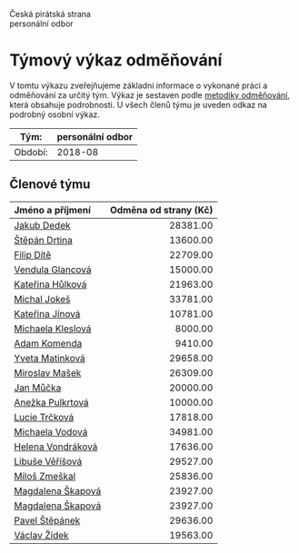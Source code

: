 Česká pirátská strana  
personální odbor

Týmový výkaz odměňování
===========================

V tomtu výkazu zveřejňujeme základní informace o vykonané práci a odměňování
za určitý tým. Výkaz je sestaven podle [metodiky odměňování][metodika],
která obsahuje podrobnosti. U všech členů týmu je uveden odkaz na podrobný osobní výkaz.

Tým:                     | personální odbor
-----------------------  | --------------------
Období:                  | 2018-08

Členové týmu
--------------

| Jméno a příjmení                        |   Odměna od strany (Kč) |
|:----------------------------------------|------------------------:|
| [Jakub Dedek](jakub-dedek/)             |                28381.00 |
| [Štěpán Drtina](stepan-drtina/)         |                13600.00 |
| [Filip Dítě](filip-dite/)               |                22709.00 |
| [Vendula Glancová](vendula-glancova/)   |                15000.00 |
| [Kateřina Hůlková](katerina-hulkova/)   |                21963.00 |
| [Michal Jokeš](michal-jokes/)           |                33781.00 |
| [Kateřina Jínová](katerina-jinova/)     |                10781.00 |
| [Michaela Kleslová](michaela-kleslova/) |                 8000.00 |
| [Adam Komenda](adam-komenda/)           |                 9410.00 |
| [Yveta Matinková](yveta-matinkova/)     |                29658.00 |
| [Miroslav Mašek](miroslav-masek/)       |                26309.00 |
| [Jan Můčka](jan-mucka/)                 |                20000.00 |
| [Anežka Pulkrtová](anezka-pulkrtova/)   |                10000.00 |
| [Lucie Trčková](lucie-trckova/)         |                17818.00 |
| [Michaela Vodová](michaela-vodova/)     |                34981.00 |
| [Helena Vondráková](helena-vondrakova/) |                17636.00 |
| [Libuše Věříšová](libuse-verisova/)     |                29527.00 |
| [Miloš Zmeškal](milos-zmeskal/)         |                25836.00 |
| [Magdalena Škapová](magdalena-skapova/) |                23927.00 |
| [Magdalena Škapová](magdalena-skapova/) |                23927.00 |
| [Pavel Štěpánek](pavel-stepanek/)       |                29636.00 |
| [Václav Žídek](vaclav-zidek/)           |                19563.00 |


[metodika]: https://redmine.pirati.cz/projects/po/wiki/Odmenovani
